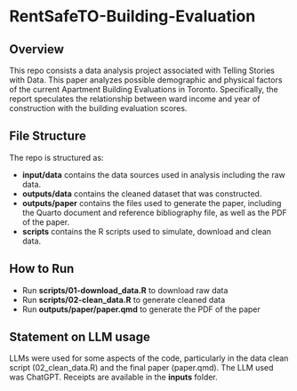 # RentSafeTO-Building-Evaluation
## Overview
This repo consists a data analysis project associated with Telling Stories with Data. This paper analyzes possible demographic and physical factors of the current Apartment Building Evaluations in Toronto. Specifically, the report speculates the relationship between ward income and year of construction with the building evaluation scores. 

## File Structure

The repo is structured as:

- **input/data** contains the data sources used in analysis including the raw data.
- **outputs/data** contains the cleaned dataset that was constructed.
- **outputs/paper** contains the files used to generate the paper, including the Quarto document and reference bibliography file, as well as the PDF of the paper.
- **scripts** contains the R scripts used to simulate, download and clean data.

## How to Run
- Run **scripts/01-download_data.R** to download raw data
- Run **scripts/02-clean_data.R** to generate cleaned data
- Run **outputs/paper/paper.qmd** to generate the PDF of the paper

## Statement on LLM usage
LLMs were used for some aspects of the code, particularly in the data clean script (02_clean_data.R) and the final paper (paper.qmd). The LLM used was ChatGPT. Receipts are available in the **inputs** folder.

